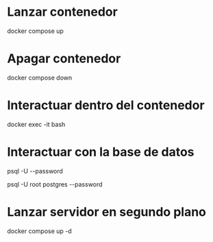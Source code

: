 # Lanzar contenedor

docker compose up

# Apagar contenedor

docker compose down

# Interactuar dentro del contenedor

docker exec -it <id container> bash

# Interactuar con la base de datos

psql -U <database name> <database user> --password

psql -U root postgres --password

# Lanzar servidor en segundo plano

docker compose up -d